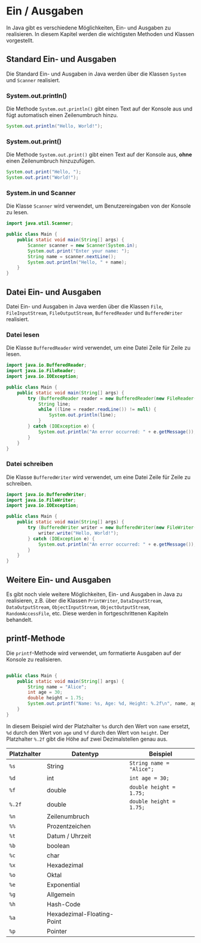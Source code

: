 # Ein / Ausgaben

In Java gibt es verschiedene Möglichkeiten, Ein- und Ausgaben zu realisieren. In diesem Kapitel werden die wichtigsten Methoden und Klassen vorgestellt.

## Standard Ein- und Ausgaben

Die Standard Ein- und Ausgaben in Java werden über die Klassen `System` und `Scanner` realisiert.

### System.out.println()

Die Methode `System.out.println()` gibt einen Text auf der Konsole aus und fügt automatisch einen Zeilenumbruch hinzu.

```java
System.out.println("Hello, World!");
```

### System.out.print()

Die Methode `System.out.print()` gibt einen Text auf der Konsole aus, **ohne** einen Zeilenumbruch hinzuzufügen.

```java
System.out.print("Hello, ");
System.out.print("World!");
```

### System.in und Scanner

Die Klasse `Scanner` wird verwendet, um Benutzereingaben von der Konsole zu lesen.

```java
import java.util.Scanner;

public class Main {
    public static void main(String[] args) {
        Scanner scanner = new Scanner(System.in);
        System.out.print("Enter your name: ");
        String name = scanner.nextLine();
        System.out.println("Hello, " + name);
    }
}
```

## Datei Ein- und Ausgaben

Datei Ein- und Ausgaben in Java werden über die Klassen `File`, `FileInputStream`, `FileOutputStream`, `BufferedReader` und `BufferedWriter` realisiert.

### Datei lesen

Die Klasse `BufferedReader` wird verwendet, um eine Datei Zeile für Zeile zu lesen.

```java
import java.io.BufferedReader;
import java.io.FileReader;
import java.io.IOException;

public class Main {
    public static void main(String[] args) {
        try (BufferedReader reader = new BufferedReader(new FileReader("file.txt"))) {
            String line;
            while ((line = reader.readLine()) != null) {
                System.out.println(line);
            }
        } catch (IOException e) {
            System.out.println("An error occurred: " + e.getMessage());
        }
    }
}
```

### Datei schreiben

Die Klasse `BufferedWriter` wird verwendet, um eine Datei Zeile für Zeile zu schreiben.

```java
import java.io.BufferedWriter;
import java.io.FileWriter;
import java.io.IOException;

public class Main {
    public static void main(String[] args) {
        try (BufferedWriter writer = new BufferedWriter(new FileWriter("file.txt"))) {
            writer.write("Hello, World!");
        } catch (IOException e) {
            System.out.println("An error occurred: " + e.getMessage());
        }
    }
}
```

## Weitere Ein- und Ausgaben

Es gibt noch viele weitere Möglichkeiten, Ein- und Ausgaben in Java zu realisieren, z.B. über die Klassen `PrintWriter`, `DataInputStream`, `DataOutputStream`, `ObjectInputStream`, `ObjectOutputStream`, `RandomAccessFile`, etc. Diese werden in fortgeschrittenen Kapiteln behandelt.

## printf-Methode

Die `printf`-Methode wird verwendet, um formatierte Ausgaben auf der Konsole zu realisieren.

```java

public class Main {
    public static void main(String[] args) {
        String name = "Alice";
        int age = 30;
        double height = 1.75;
        System.out.printf("Name: %s, Age: %d, Height: %.2f\n", name, age, height);
    }
}
```

In diesem Beispiel wird der Platzhalter `%s` durch den Wert von `name` ersetzt, `%d` durch den Wert von `age` und `%f` durch den Wert von `height`. Der Platzhalter `%.2f` gibt die Höhe auf zwei Dezimalstellen genau aus.

| Platzhalter | Datentyp                   | Beispiel                 |
| ----------- | -------------------------- | ------------------------ |
| `%s`        | String                     | `String name = "Alice";` |
| `%d`        | int                        | `int age = 30;`          |
| `%f`        | double                     | `double height = 1.75;`  |
| `%.2f`      | double                     | `double height = 1.75;`  |
| `%n`        | Zeilenumbruch              |                          |
| `%%`        | Prozentzeichen             |                          |
| `%t`        | Datum / Uhrzeit            |                          |
| `%b`        | boolean                    |                          |
| `%c`        | char                       |                          |
| `%x`        | Hexadezimal                |                          |
| `%o`        | Oktal                      |                          |
| `%e`        | Exponential                |                          |
| `%g`        | Allgemein                  |                          |
| `%h`        | Hash-Code                  |                          |
| `%a`        | Hexadezimal-Floating-Point |                          |
| `%p`        | Pointer                    |                          |
